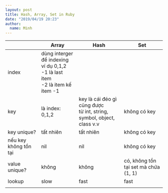 ```yaml
---
layout: post
title: Hash, Array, Set in Ruby
date: "2019/04/19 20:23"
author:
  name: Minh
---
```


|                       | Array                                                                                       | Hash                                                                      | Set                                  |
|-----------------------|---------------------------------------------------------------------------------------------|---------------------------------------------------------------------------|--------------------------------------|
| index                 | dùng interger để indexing<br> ví dụ 0,1,2<br> -1 là last item<br> -2 là item kế item -1<br> |                                                                           |                                      |
| key                   | là index: 0,1,2                                                                             | key là cái đéo gì cũng được<br> từ int, string, symbol, object, class v.v | không có key                         |
| key unique?           | tất nhiên                                                                                   | tất nhiên                                                                 | không có key                         |
| nếu key không tồn tại | nil                                                                                         | nil                                                                       | không có key                         |
| value unique?         | không                                                                                       | không                                                                     | có, không tồn tại set mà chứa (1, 1) |
| lookup                | slow                                                                                        | fast                                                                      | fast                                 |
|                       |                                                                                             |                                                                           |                                      |
